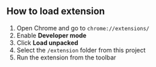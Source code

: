## How to load extension

1. Open Chrome and go to `chrome://extensions/`
2. Enable **Developer mode**
3. Click **Load unpacked**
4. Select the `/extension` folder from this project
5. Run the extension from the toolbar
